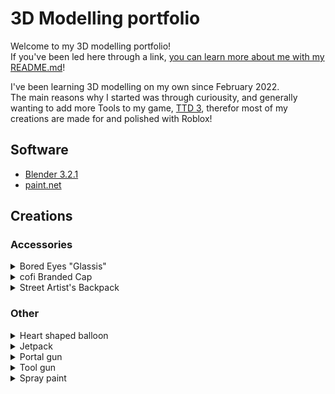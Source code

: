 # 3D Modelling portfolio

Welcome to my 3D modelling portfolio!<br>
If you've been led here through a link, [you can learn more about me with my README.md](README.md)!

I've been learning 3D modelling on my own since February 2022.<br>
The main reasons why I started was through curiousity, and generally wanting to add more Tools to my game, [TTD 3](//ttd3.qts.life), therefor most of my creations are made for and polished with Roblox!

## Software

+ [Blender 3.2.1](//blender.org)
+ [paint.net](//getpaint.net)


## Creations

### Accessories

<details>
  <summary>Bored Eyes "Glassis"</summary>
  
  ![glassis](res/models/glassis.png)<br>
  Inspired by [@huiyunwenhua's Wacky Sunglasses](//www.roblox.com/catalog/6742512536/Wacky-Sunglasses)
</details>

<details>
  <summary>cofi Branded Cap</summary>
  
  ![cap](res/models/cap.png)<br>
  i so want this to become a UGC lol
</details>

<details>
  <summary>Street Artist's Backpack</summary>
  
  ![back](res/models/back.png)<br>
  I made this for my UGC application! [See the process here!](res/progress.pdf)
</details>

### Other

<details>
  <summary>Heart shaped balloon</summary>
  
  ![heart](res/models/heart.png)<br>
  This was basically one of my first 3D models..
</details>

<details>
  <summary>Jetpack</summary>
  
  ![jet](res/models/jet.png)<br>
  inspired by GTA:SA!
</details>

<details>
  <summary>Portal gun</summary>
  
  ![portal](res/models/portal.png) <br>
  I'm making a note here: `HUGE SUCCESS!`
</details>

<details>
  <summary>Tool gun</summary>
  
  ![tool](res/models/tool.png)  <br>
  Toodoo, toodoo, banana bus!
</details>

<details>
  <summary>Spray paint</summary>
  
  ![spray](res/models/spray.png)  <br>
  Texture made by [0HappY_L0@twitter](//twitter.com/0HappY_L0), the backpack was inspired by this!
</details>
